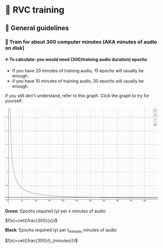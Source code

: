 # 🏃‍ RVC training

## 🥼 General guidelines

### 🧬 Train for about 300 computer minutes (AKA minutes of audio on disk)
#### ➗ To calculate: you would need (300/training audio duration) epochs
* If you have 20 minutes of training audio, 15 epochs will usually be enough.
* if you have 10 minutes of training audio, 30 epochs will usually be enough.

If you still don't understand, refer to this graph. Click the graph to try for yourself:

<a href='https://www.desmos.com/calculator/yeqx4dmcfm' target='_blank'>![graph.png](graph.png)</a>

**Green**: Epochs required (y) per x minutes of audio

$f(x)=ceil(\frac{300}{x})$

**Black**: Epochs required (y) per t<sub>minutes</sub> minutes of audio

$f(x)=ceil(\frac{300}{t_{minutes}})$